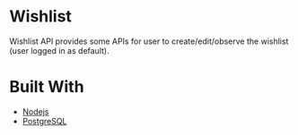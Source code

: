 # Wishlist
Wishlist API provides some APIs for user to create/edit/observe the wishlist (user logged in as default).

# Built With

* [Nodejs](https://nodejs.org)
* [PostgreSQL](https://www.postgresql.org)

